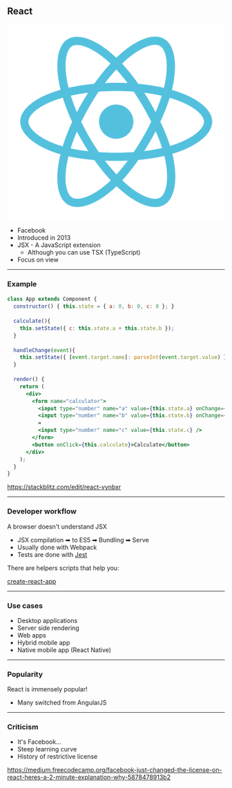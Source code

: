 ## React

![react](/img/react.svg) <!-- .element class="emblem logo-emblem" -->

* Facebook
* Introduced in 2013
* JSX - A JavaScript extension
    * Although you can use TSX (TypeScript)
* Focus on view

---

### Example

```jsx
class App extends Component {
  constructor() { this.state = { a: 0, b: 0, c: 0 }; }

  calculate(){
    this.setState({ c: this.state.a + this.state.b });
  }

  handleChange(event){
    this.setState({ [event.target.name]: parseInt(event.target.value) });
  }

  render() {
    return (
      <div>
        <form name="calculator">
          <input type="number" name="a" value={this.state.a} onChange={this.handleChange} /> +
          <input type="number" name="b" value={this.state.b} onChange={this.handleChange} />
          =
          <input type="number" name="c" value={this.state.c} />
        </form>
        <button onClick={this.calculate}>Calculate</button>
      </div>
    );
  }
}
```

<!--.element class="compact stretch"-->

https://stackblitz.com/edit/react-vynbxr <!--.element target="_blank" class="reference"-->

---

### Developer workflow

A browser doesn't understand JSX

* JSX compilation ➡ to ES5 ➡ Bundling ➡ Serve
* Usually done with Webpack
* Tests are done with [Jest](https://www.npmjs.com/package/jest) <!-- .element target="_blank" -->

There are helpers scripts that help you:

[create-react-app](https://www.npmjs.com/package/create-react-app) <!-- .element target="_blank" -->

---

### Use cases

* Desktop applications
* Server side rendering
* Web apps
* Hybrid mobile app
* Native mobile app (React Native)

---

### Popularity

React is immensely popular!

* Many switched from AngularJS 

---

### Criticism

* It's Facebook... 
* Steep learning curve
* History of restrictive license  

https://medium.freecodecamp.org/facebook-just-changed-the-license-on-react-heres-a-2-minute-explanation-why-5878478913b2 <!-- .element target="_blank" class="reference" -->